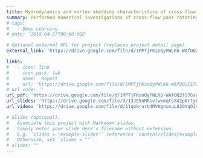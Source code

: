 ```yaml
---
title: Hydrodynamics and vortex shedding characteristics of cross flow past rotating cylinders in tandem 
summary: Performed numerical investigations of cross-flow past rotating cylinders in tandem on ANSYS Fluent to study the impact of relative sizing, spacing and rotation rate of the cylinders on their hydrodynamics and vortex shedding frequencies.
# tags:
#   - Deep Learning
# date: '2016-04-27T00:00:00Z'

# Optional external URL for project (replaces project detail page).
external_link: 'https://drive.google.com/file/d/1MPTjFKzoQyPWLK6-WAfOQ2lS7Gsot-lA/view?usp=sharing'

links:
#   - icon: link
#     icon_pack: fab
#     name:  Report
#     url: 'https://drive.google.com/file/d/1MPTjFKzoQyPWLK6-WAfOQ2lS7Gsot-lA/view?usp=sharing'
# url_code: ''
url_pdf: 'https://drive.google.com/file/d/1MPTjFKzoQyPWLK6-WAfOQ2lS7Gsot-lA/view?usp=sharing'
url_slides: 'https://drive.google.com/file/d/13JE5nMRuvtwxmqtsX42pArtybXgaXgEv/view?usp=sharing'
url_video: 'https://drive.google.com/file/d/11qokrurU4MVHgnusuL82OYqOJSx3tiLG/view?usp=sharing'

# Slides (optional).
#   Associate this project with Markdown slides.
#   Simply enter your slide deck's filename without extension.
#   E.g. `slides = "example-slides"` references `content/slides/example-slides.md`.
#   Otherwise, set `slides = ""`.
# slides: ""
---
```

